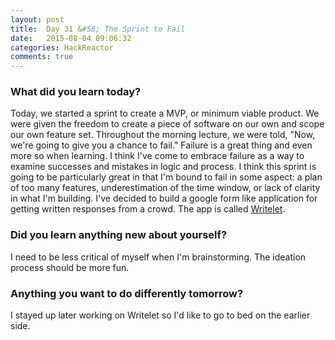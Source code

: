 ```yaml
---
layout: post
title:  Day 31 &#58; The Sprint to Fail
date:   2015-08-04 09:06:32
categories: HackReactor
comments: true
---
```



### What did you learn today?

Today, we started a sprint to create a MVP, or minimum viable product. We were given the freedom to create a piece of software on our own and scope our own feature set. Throughout the morning lecture, we were told, "Now, we're going to give you a chance to fail." Failure is a great thing and even more so when learning. I think I've come to embrace failure as a way to examine successes and mistakes in logic and process. I think this sprint is going to be particularly great in that I'm bound to fail in some aspect: a plan of too many features, underestimation of the time window, or lack of clarity in what I'm building. I've decided to build a google form like application for getting written responses from a crowd. The app is called [Writelet](https://github.com/csaden/2015-06-mvp).

### Did you learn anything new about yourself?

I need to be less critical of myself when I'm brainstorming. The ideation process should be more fun.

### Anything you want to do differently tomorrow?

I stayed up later working on Writelet so I'd like to go to bed on the earlier side.